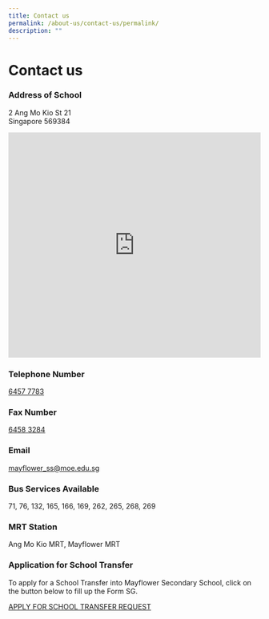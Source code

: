 ```yaml
---
title: Contact us
permalink: /about-us/contact-us/permalink/
description: ""
---
```

Contact us
==========

### Address of School

2 Ang Mo Kio St 21  
Singapore 569384

<iframe src="https://www.google.com/maps/embed?pb=!1m18!1m12!1m3!1d3988.679888113042!2d103.83346731430588!3d1.368752699001729!2m3!1f0!2f0!3f0!3m2!1i1024!2i768!4f13.1!3m3!1m2!1s0x31da165806485531%3A0xb0e3b1348fc4a5ed!2sMayflower%20Secondary%20School!5e0!3m2!1sen!2ssg!4v1677994778273!5m2!1sen!2ssg" width="100%" height="450" style="border:0;" allowfullscreen="" loading="lazy"></iframe>

### Telephone Number

[6457 7783](tel:+65-6457-7783)

  

### Fax Number

[6458 3284](tel:+65-6458-3284)

  

### Email

[mayflower\_ss@moe.edu.sg](mailto:mayflower_ss@moe.edu.sg)  

  

### Bus Services Available

71, 76, 132, 165, 166, 169, 262, 265, 268, 269

  

### MRT Station

Ang Mo Kio MRT, Mayflower MRT
  

### Application for School Transfer

To apply for a School Transfer into Mayflower Secondary School, click on the button below to fill up the Form SG.

[APPLY FOR SCHOOL TRANSFER REQUEST](https://form.gov.sg/#!/5f9a56bfb4e12c0011d5f86e)